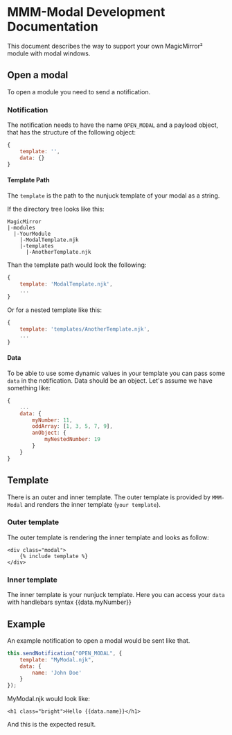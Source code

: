 # MMM-Modal Development Documentation

This document describes the way to support your own MagicMirror² module with modal windows.

## Open a modal

To open a module you need to send a notification.

### Notification

The notification needs to have the name `OPEN_MODAL` and a payload object, that has the structure of the following object:

```javascript
{
    template: '',
    data: {}
}
```

#### Template Path

The `template` is the path to the nunjuck template of your modal as a string.

If the directory tree looks like this:
```
MagicMirror
|-modules
  |-YourModule
    |-ModalTemplate.njk
    |-templates
      |-AnotherTemplate.njk
```
Than the template path would look the following:
```javascript
{
    template: 'ModalTemplate.njk',
    ...
}
```
Or for a nested template like this:
```javascript
{
    template: 'templates/AnotherTemplate.njk',
    ...
}
```

#### Data

To be able to use some dynamic values in your template you can pass some `data` in the notification. Data should be an object.
Let's assume we have something like:

```javascript
{
    ...
    data: {
        myNumber: 11,
        oddArray: [1, 3, 5, 7, 9],
        anObject: {
            myNestedNumber: 19
        }
    }
}
``` 

## Template

There is an outer and inner template. The outer template is provided by `MMM-Modal` and renders the inner template (`your template`).

### Outer template

The outer template is rendering the inner template and looks as follow:
```
<div class="modal">
    {% include template %}
</div>
```

### Inner template

The inner template is your nunjuck template. Here you can access your `data` with handlebars syntax {{data.myNumber}}

## Example

An example notification to open a modal would be sent like that.
```javascript
this.sendNotification("OPEN_MODAL", {
    template: "MyModal.njk",
    data: {
        name: 'John Doe'
    }
});
```

MyModal.njk would look like:
```
<h1 class="bright">Hello {{data.name}}</h1>
```
 And this is the expected result.
